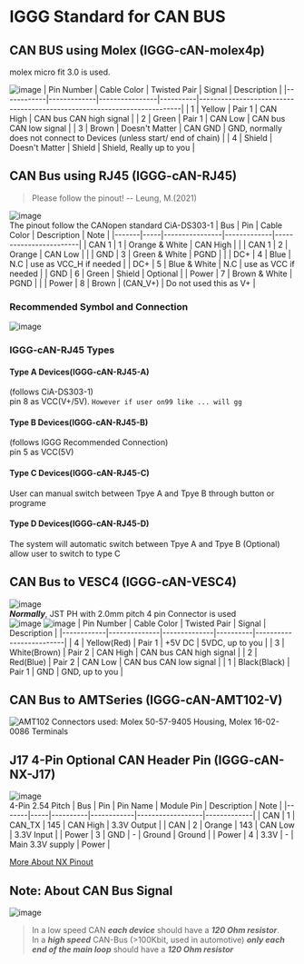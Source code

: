# IGGG Standard for CAN BUS

## CAN BUS using Molex (IGGG-cAN-molex4p)
molex micro fit 3.0 is used.

![image](https://user-images.githubusercontent.com/45313904/114553290-11a63780-9c98-11eb-8e19-0a1c612a5f47.png)
| Pin Number | Cable Color | Twisted Pair   | Signal   | Description                                                             |
|------------|-------------|----------------|----------|-------------------------------------------------------------------------|
| 1          | Yellow      | Pair 1         | CAN High | CAN bus CAN high signal                                                 |
| 2          | Green       | Pair 1         | CAN Low  | CAN bus CAN low signal                                                  |
| 3          | Brown       | Doesn't Matter | CAN GND  | GND, normally does not connect to Devices  (unless start/ end of chain) |
| 4          | Shield      | Doesn't Matter | Shield   | Shield, Really up to you                                                |

## CAN Bus using RJ45 (IGGG-cAN-RJ45)
> Please follow the pinout! -- Leung, M.(2021)  


![image](https://user-images.githubusercontent.com/45313904/114553589-60ec6800-9c98-11eb-8ad2-a7183560f8a5.png)       
The pinout follow the CANopen standard CiA-DS303-1
| Bus   | Pin | Cable Color    | Description | Note                   |
|-------|-----|----------------|-------------|------------------------|
| CAN 1 | 1   | Orange & White | CAN High    |                        |
| CAN 1 | 2   | Orange         | CAN Low     |                        |
| GND   | 3   | Green & White  | PGND        |                        |
| DC+   | 4   | Blue           | N.C         | use as VCC_H if needed |
| DC+   | 5   | Blue & White   | N.C         | use as VCC if needed   |
| GND   | 6   | Green          | Shield      | Optional               |
| Power | 7   | Brown & White  | PGND        |                        |
| Power | 8   | Brown          | (CAN_V+)    | Do not used this as V+ |
### Recommended Symbol and Connection
![image](https://user-images.githubusercontent.com/45313904/126659219-d5840bf2-c0bf-42d5-8317-7306908a9d56.png)
### IGGG-cAN-RJ45 Types

#### Type A Devices(IGGG-cAN-RJ45-A)
(follows CiA-DS303-1)   
pin 8 as VCC(V+/5V). `However if user on99 like ... will gg`   

#### Type B Devices(IGGG-cAN-RJ45-B)
(follows IGGG Recommended Connection)   
pin 5 as VCC(5V)

#### Type C Devices(IGGG-cAN-RJ45-C)
User can manual switch between Tpye A and Tpye B through button or programe 

#### Type D Devices(IGGG-cAN-RJ45-D)
The system will automatic switch between Tpye A and Tpye B
(Optional) allow user to switch to type C

## CAN Bus to VESC4 (IGGG-cAN-VESC4)
![image](https://user-images.githubusercontent.com/45313904/125818491-0afa460d-7039-48d4-ae44-395cdfbe156e.png)   
***Normally***, JST PH with 2.0mm pitch 4 pin Connector is used     
![image](https://user-images.githubusercontent.com/45313904/117435003-f0b3c800-af5f-11eb-9364-77ea9db8444c.png)
![image](https://user-images.githubusercontent.com/45313904/117435311-4c7e5100-af60-11eb-908c-285dd6f57c5d.png)
| Pin Number | Cable Color  | Twisted Pair | Signal   | Description             |
|------------|--------------|--------------|----------|-------------------------|
| 4          | Yellow(Red)  | Pair 1       | +5V DC   | 5VDC, up to you         |
| 3          | White(Brown) | Pair 2       | CAN High | CAN bus CAN high signal |
| 2          | Red(Blue)    | Pair 2       | CAN Low  | CAN bus CAN low signal  |
| 1          | Black(Black) | Pair 1       | GND      | GND, up to you          |

## CAN Bus to AMTSeries (IGGG-cAN-AMT102-V)
![AMT102](https://user-images.githubusercontent.com/77326918/126895644-7e0f812e-15d7-4f9d-a44f-4a4bb5efa7a7.png)
Connectors used: Molex 50-57-9405 Housing, Molex 16-02-0086 Terminals

## J17 4-Pin Optional CAN Header Pin (IGGG-cAN-NX-J17)
![image](https://user-images.githubusercontent.com/45313904/128248179-b5db5266-6994-408d-86f9-42214377a33e.png)   
4-Pin 2.54 Pitch
| Bus   | Pin | Pin Name | Module Pin | Description      | Note        |
|-------|-----|----------|------------|------------------|-------------|
| CAN   | 1   | CAN_TX   | 145        | CAN High         | 3.3V Output |
| CAN   | 2   | Orange   | 143        | CAN Low          | 3.3V Input  |
| Power | 3   | GND      | -          | Ground           | Ground      |
| Power | 4   | 3.3V     | -          | Main 3.3V supply | Power       |

[More About NX Pinout](https://github.com/PolyU-Robocon/IGGG-Connector-Standard/blob/main/Jetson/Xavier-NX/readme.md)

## Note: About CAN Bus Signal
![image](https://user-images.githubusercontent.com/45313904/117434119-da593c80-af5e-11eb-868e-ab50f1c3080a.png)
> In a low speed CAN ***each device*** should have a ***120 Ohm resistor***.    
> In a ***high speed*** CAN-Bus (>100Kbit, used in automotive) ***only each end of the main loop*** should have a ***120 Ohm resistor***
